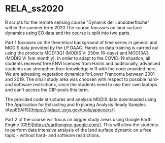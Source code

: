 # RELA_ss2020
R scripts for the remote sensing course "Dynamik der Landoberfläche" within the summer term 2020
The course focusses on land surface dynamics using EO data and the course is split into two parts. 

Part 1 focusses on the theoretical background of time series in general and MODIS data provided by the LP DAAC. Hands on data training is carried out using the products MOD13Q1 (MODIS VI 250m 16-days) and MOD13A3 (MODIS VI 1km monthly). In order to adapt to the COVID-19 situation, all students received free ENVI licences from Harris and additionally, advanced students can strengthen their knowledge in R with the code provided here. We are adressing vegetation dynamics forLower Franconia between 2001 and 2019. The small study area was choosen with respect to possible hard- and software restrictions, since the students need to use their own laptops and can't access the CIP-pools this term. 

The provided code structures and analysis MODIS data downloaded using The Application for Extracting and Exploring Analysis Ready Samples (AρρEEARS)[https://lpdaac.usgs.gov/tools/appeears/]

Part 2 of the course will focus on bigger study areas using Google Earth Engine (GEE)[https://earthengine.google.com/]. This will allow the students to perform data intensive analysis of the land surface dynamic on a free topic - without hard- and software restrictions.  
